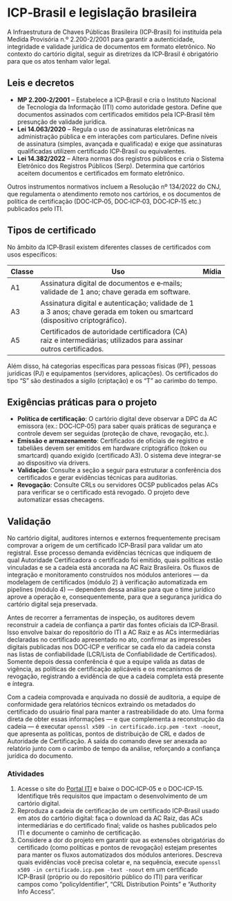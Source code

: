 # ICP‑Brasil e legislação brasileira

A Infraestrutura de Chaves Públicas Brasileira (ICP‑Brasil) foi instituída pela Medida Provisória n.º 2.200-2/2001 para garantir a autenticidade, integridade e validade jurídica de documentos em formato eletrônico. No contexto do cartório digital, seguir as diretrizes da ICP‑Brasil é obrigatório para que os atos tenham valor legal.

## Leis e decretos

- **MP 2.200‑2/2001** – Estabelece a ICP‑Brasil e cria o Instituto Nacional de Tecnologia da Informação (ITI) como autoridade gestora. Define que documentos assinados com certificados emitidos pela ICP‑Brasil têm presunção de validade jurídica.
- **Lei 14.063/2020** – Regula o uso de assinaturas eletrônicas na administração pública e em interações com particulares. Define níveis de assinatura (simples, avançada e qualificada) e exige que assinaturas qualificadas utilizem certificado ICP‑Brasil ou equivalentes.
- **Lei 14.382/2022** – Altera normas dos registros públicos e cria o Sistema Eletrônico dos Registros Públicos (Serp). Determina que cartórios aceitem documentos e certificados em formato eletrônico.

Outros instrumentos normativos incluem a Resolução nº 134/2022 do CNJ, que regulamenta o atendimento remoto nos cartórios, e os documentos de política de certificação (DOC‑ICP‑05, DOC‑ICP‑03, DOC‑ICP‑15 etc.) publicados pelo ITI.

## Tipos de certificado

No âmbito da ICP‑Brasil existem diferentes classes de certificados com usos específicos:

| Classe | Uso | Mídia |
|---|---|---|
| A1 | Assinatura digital de documentos e e‑mails; validade de 1 ano; chave gerada em software. |
| A3 | Assinatura digital e autenticação; validade de 1 a 3 anos; chave gerada em token ou smartcard (dispositivo criptográfico). |
| A5 | Certificados de autoridade certificadora (CA) raiz e intermediárias; utilizados para assinar outros certificados. |

Além disso, há categorias específicas para pessoas físicas (PF), pessoas jurídicas (PJ) e equipamentos (servidores, aplicações). Os certificados do tipo “S” são destinados a sigilo (criptação) e os “T” ao carimbo do tempo.

## Exigências práticas para o projeto

- **Política de certificação**: O cartório digital deve observar a DPC da AC emissora (ex.: DOC‑ICP‑05) para saber quais práticas de segurança e controle devem ser seguidas (proteção de chave, revogação, etc.).
- **Emissão e armazenamento**: Certificados de oficiais de registro e tabeliães devem ser emitidos em hardware criptográfico (token ou smartcard) quando exigido (certificado A3). O sistema deve integrar-se ao dispositivo via drivers.
- **Validação**: Consulte a seção a seguir para estruturar a conferência dos certificados e gerar evidências técnicas para auditorias.
- **Revogação**: Consulte CRLs ou servidores OCSP publicados pelas ACs para verificar se o certificado está revogado. O projeto deve automatizar essas checagens.

## Validação

No cartório digital, auditores internos e externos frequentemente precisam comprovar a origem de um certificado ICP‑Brasil para validar um ato registral. Esse processo demanda evidências técnicas que indiquem de qual Autoridade Certificadora o certificado foi emitido, quais políticas estão vinculadas e se a cadeia está ancorada na AC Raiz Brasileira. Os fluxos de integração e monitoramento construídos nos módulos anteriores — da modelagem de certificados (módulo 2) à verificação automatizada em pipelines (módulo 4) — dependem dessa análise para que o time jurídico aprove a operação e, consequentemente, para que a segurança jurídica do cartório digital seja preservada.

Antes de recorrer a ferramentas de inspeção, os auditores devem reconstruir a cadeia de confiança a partir das fontes oficiais da ICP‑Brasil. Isso envolve baixar do repositório do ITI a AC Raiz e as ACs intermediárias declaradas no certificado apresentado no ato, confirmar as impressões digitais publicadas nos DOC‑ICP e verificar se cada elo da cadeia consta nas listas de confiabilidade (LCR/Lista de Confiabilidade de Certificados). Somente depois dessa conferência é que a equipe valida as datas de vigência, as políticas de certificação aplicáveis e os mecanismos de revogação, registrando a evidência de que a cadeia completa está presente e íntegra.

Com a cadeia comprovada e arquivada no dossiê de auditoria, a equipe de conformidade gera relatórios técnicos extraindo os metadados do certificado do usuário final para manter a rastreabilidade do ato. Uma forma direta de obter essas informações — e que complementa a reconstrução da cadeia — é executar `openssl x509 -in certificado.icp.pem -text -noout`, que apresenta as políticas, pontos de distribuição de CRL e dados de Autoridade de Certificação. A saída do comando deve ser anexada ao relatório junto com o carimbo de tempo da análise, reforçando a confiança jurídica do documento.

### Atividades

1. Acesse o site do [Portal ITI](https://www.gov.br/iti/pt-br) e baixe o DOC‑ICP‑05 e o DOC‑ICP‑15. Identifique três requisitos que impactam o desenvolvimento de um cartório digital.
2. Reproduza a cadeia de certificação de um certificado ICP‑Brasil usado em atos do cartório digital: faça o download da AC Raiz, das ACs intermediárias e do certificado final; valide os hashes publicados pelo ITI e documente o caminho de certificação.
3. Considere a dor do projeto em garantir que as extensões obrigatórias do certificado (como políticas e pontos de revogação) estejam presentes para manter os fluxos automatizados dos módulos anteriores. Descreva quais evidências você precisa coletar e, na sequência, execute `openssl x509 -in certificado.icp.pem -text -noout` em um certificado ICP‑Brasil (próprio ou do repositório público do ITI) para verificar campos como “policyIdentifier”, “CRL Distribution Points” e “Authority Info Access”.

